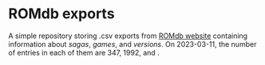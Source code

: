 # ROMdb exports

A simple repository storing .csv exports from
[ROMdb website](https://romdb.geeklogger.com) containing information about
_sagas_, _games_, and _versions_. On 2023-03-11, the number of entries in each
of them are 347, 1992, and . 
